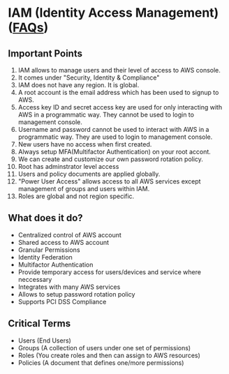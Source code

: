 # IAM (Identity Access Management) ([FAQs](https://aws.amazon.com/iam/faqs/))

## Important Points
 1. IAM allows to manage users and their level of access to AWS console. 
 2. It comes under "Security, Identity & Compliance"
 3. IAM does not have any region. It is global.
 4. A root account is the email address which has been used to signup to AWS.
 5. Access key ID and secret access key are used for only interacting with AWS in a programmatic way. They cannot be used to login to management console.
 6. Username and password cannot be used to interact with AWS in a programmatic way. They are used to login to management console.
 7. New users have no access when first created.
 8. Always setup MFA(Multifactor Authentication) on your root accont.
 9. We can create and customize our own password rotation policy.
 10. Root has adminstrator level access
 11. Users and policy documents are applied globally.
 12. "Power User Access" allows access to all AWS services except management of groups and users within IAM.
 13. Roles are global and not region specific.

## What does it do?
- Centralized control of AWS account
- Shared access to AWS account
- Granular Permissions
- Identity Federation 
- Multifactor Authentication
- Provide temporary access for users/devices and service where neccessary
- Integrates with many AWS services
- Allows to setup password rotation policy
- Supports PCI DSS Compliance

## Critical Terms
- Users (End Users)
- Groups (A collection of users under one set of permissions)
- Roles (You create roles and then can assign to AWS resources)
- Policies (A document that defines one/more permissions)
